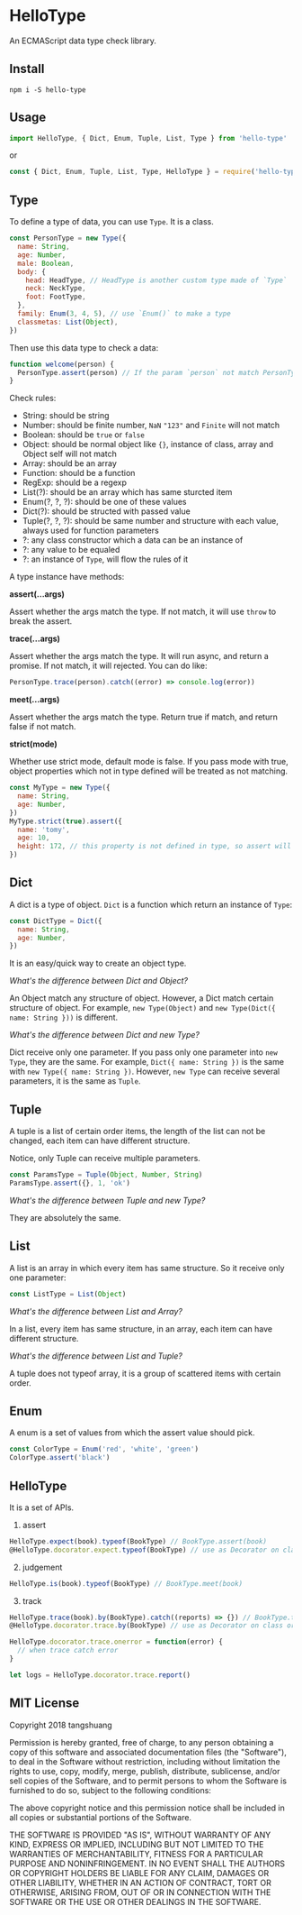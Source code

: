 HelloType
=========

An ECMAScript data type check library.

## Install

```
npm i -S hello-type
```

## Usage

```js
import HelloType, { Dict, Enum, Tuple, List, Type } from 'hello-type'
```

or

```js
const { Dict, Enum, Tuple, List, Type, HelloType } = require('hello-type')
```

## Type

To define a type of data, you can use `Type`. It is a class.

```js
const PersonType = new Type({
  name: String,
  age: Number,
  male: Boolean,
  body: {
    head: HeadType, // HeadType is another custom type made of `Type`
    neck: NeckType,
    foot: FootType,
  },
  family: Enum(3, 4, 5), // use `Enum()` to make a type
  classmetas: List(Object),
})
```

Then use this data type to check a data:

```js
function welcome(person) {
  PersonType.assert(person) // If the param `person` not match PersonType, an error will be thrown out
}
```

Check rules:

- String: should be string
- Number: should be finite number, `NaN` `"123"` and `Finite` will not match
- Boolean: should be `true` or `false`
- Object: should be normal object like `{}`, instance of class, array and Object self will not match
- Array: should be an array
- Function: should be a function
- RegExp: should be a regexp
- List(?): should be an array which has same sturcted item
- Enum(?, ?, ?): should be one of these values
- Dict(?): should be structed with passed value
- Tuple(?, ?, ?): should be same number and structure with each value, always used for function parameters
- ?: any class constructor which a data can be an instance of
- ?: any value to be equaled
- ?: an instance of `Type`, will flow the rules of it

A type instance have methods:

**assert(...args)**

Assert whether the args match the type.
If not match, it will use `throw` to break the assert.

**trace(...args)**

Assert whether the args match the type.
It will run async, and return a promise.
If not match, it will rejected. You can do like:

```js
PersonType.trace(person).catch((error) => console.log(error))
```

**meet(...args)**

Assert whether the args match the type.
Return true if match, and return false if not match.

**strict(mode)**

Whether use strict mode, default mode is false. If you pass mode with true, object properties which not in type defined will be treated as not matching.

```js
const MyType = new Type({
  name: String,
  age: Number,
})
MyType.strict(true).assert({
  name: 'tomy',
  age: 10,
  height: 172, // this property is not defined in type, so assert will throw an error
})
```

## Dict

A dict is a type of object. `Dict` is a function which return an instance of `Type`:

```js
const DictType = Dict({
  name: String,
  age: Number,
})
```

It is an easy/quick way to create an object type.

_What's the difference between Dict and Object?_

An Object match any structure of object. However, a Dict match certain structure of object.
For example, `new Type(Object)` and `new Type(Dict({ name: String }))` is different.

_What's the difference between Dict and new Type?_

Dict receive only one parameter.
If you pass only one parameter into `new Type`, they are the same.
For example, `Dict({ name: String })` is the same with `new Type({ name: String })`.
However, `new Type` can receive several parameters, it is the same as `Tuple`.

## Tuple

A tuple is a list of certain order items, the length of the list can not be changed, each item can have different structure.

Notice, only Tuple can receive multiple parameters.

```js
const ParamsType = Tuple(Object, Number, String)
ParamsType.assert({}, 1, 'ok')
```

_What's the difference between Tuple and new Type?_

They are absolutely the same.

## List

A list is an array in which every item has same structure. So it receive only one parameter:

```js
const ListType = List(Object)
```

_What's the difference between List and Array?_

In a list, every item has same structure, in an array, each item can have different structure.

_What's the difference between List and Tuple?_

A tuple does not typeof array, it is a group of scattered items with certain order.

## Enum

A enum is a set of values from which the assert value should pick.

```js
const ColorType = Enum('red', 'white', 'green')
ColorType.assert('black')
```

## HelloType

It is a set of APIs.

1. assert

```js
HelloType.expect(book).typeof(BookType) // BookType.assert(book)
@HelloType.docorator.expect.typeof(BookType) // use as Decorator on class or its member
```

2. judgement

```js
HelloType.is(book).typeof(BookType) // BookType.meet(book)
```

3. track

```js
HelloType.trace(book).by(BookType).catch((reports) => {}) // BookType.trace(book).catch((reports) => {})
@HelloType.docorator.trace.by(BookType) // use as Decorator on class or its member
```

```js
HelloType.docorator.trace.onerror = function(error) {
  // when trace catch error
}
```

```js
let logs = HelloType.docorator.trace.report()
```

## MIT License

Copyright 2018 tangshuang

Permission is hereby granted, free of charge, to any person obtaining a copy of this software and associated documentation files (the "Software"), to deal in the Software without restriction, including without limitation the rights to use, copy, modify, merge, publish, distribute, sublicense, and/or sell copies of the Software, and to permit persons to whom the Software is furnished to do so, subject to the following conditions:

The above copyright notice and this permission notice shall be included in all copies or substantial portions of the Software.

THE SOFTWARE IS PROVIDED "AS IS", WITHOUT WARRANTY OF ANY KIND, EXPRESS OR IMPLIED, INCLUDING BUT NOT LIMITED TO THE WARRANTIES OF MERCHANTABILITY, FITNESS FOR A PARTICULAR PURPOSE AND NONINFRINGEMENT. IN NO EVENT SHALL THE AUTHORS OR COPYRIGHT HOLDERS BE LIABLE FOR ANY CLAIM, DAMAGES OR OTHER LIABILITY, WHETHER IN AN ACTION OF CONTRACT, TORT OR OTHERWISE, ARISING FROM, OUT OF OR IN CONNECTION WITH THE SOFTWARE OR THE USE OR OTHER DEALINGS IN THE SOFTWARE.